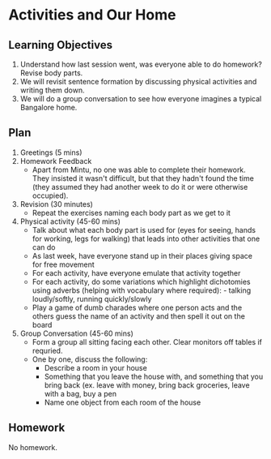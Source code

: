 # Activities and Our Home

## Learning Objectives
1. Understand how last session went, was everyone able to do homework? Revise body parts.
2. We will revisit sentence formation by discussing physical activities and writing them down.
3. We will do a group conversation to see how everyone imagines a typical Bangalore home.

## Plan
1.  Greetings (5 mins)
2.  Homework Feedback
      - Apart from Mintu, no one was able to complete their homework. They insisted it wasn't difficult, but that they hadn't 	found the time (they assumed they had another week to do it or were otherwise occupied).
3.  Revision (30 minutes)
      - Repeat the exercises naming each body part as we get to it
4.  Physical activity (45-60 mins)
      - Talk about what each body part is used for (eyes for seeing, hands for working, legs for walking) that leads into other activities that one can do
      - As last week, have everyone stand up in their places giving space for free movement     
      - For each activity, have everyone emulate that activity together
      - For each activity, do some variations which highlight dichotomies using adverbs (helping with vocabulary where required):
            - talking loudly/softly, running quickly/slowly
      - Play a game of dumb charades where one person acts and the others guess the name of an activity and then spell it out on the board
5.  Group Conversation (45-60 mins)
      - Form a group all sitting facing each other. Clear monitors off tables if requried.
      - One by one, discuss the following:
  	      - Describe a room in your house
  	      - Something that you leave the house with, and something that you bring back (ex. leave with money, bring back groceries, leave with a bag, buy a pen
  	      - Name one object from each room of the house
     

## Homework
No homework.
